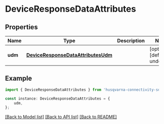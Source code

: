 # DeviceResponseDataAttributes


## Properties

Name | Type | Description | Notes
------------ | ------------- | ------------- | -------------
**udm** | [**DeviceResponseDataAttributesUdm**](DeviceResponseDataAttributesUdm.md) |  | [optional] [default to undefined]

## Example

```typescript
import { DeviceResponseDataAttributes } from 'husqvarna-connectivity-sdk';

const instance: DeviceResponseDataAttributes = {
    udm,
};
```

[[Back to Model list]](../README.md#documentation-for-models) [[Back to API list]](../README.md#documentation-for-api-endpoints) [[Back to README]](../README.md)
